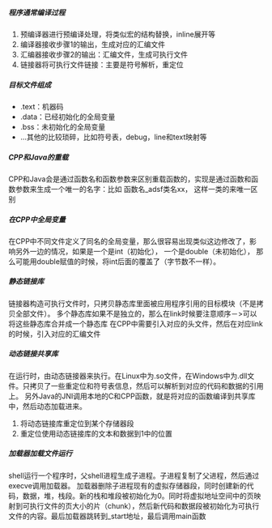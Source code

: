 ##### 程序通常编译过程
1. 预编译器进行预编译处理，将类似宏的结构替换，inline展开等
2. 编译器接收步骤1的输出，生成对应的汇编文件
3. 汇编器接收步骤2的输出：汇编文件，生成可执行文件
4. 链接器将可执行文件链接：主要是符号解析，重定位

##### 目标文件组成
* .text：机器码
* .data：已经初始化的全局变量
* .bss：未初始化的全局变量
* ...其他的比较琐碎，比如符号表，debug，line和text映射等

##### CPP和Java的重载
CPP和Java会是通过函数名和函数参数来区别重载函数的，实现是通过函数和函数参数来生成一个唯一的名字：比如 函数名_adsf类名xx， 这样一类的来唯一区别

##### 在CPP中全局变量
在CPP中不同文件定义了同名的全局变量，那么很容易出现类似这边修改了，影响另外一边的情况，如果是一个是int（初始化）， 一个是double（未初始化）， 那么可能用double赋值的时候，将int后面的覆盖了（字节数不一样）。

##### 静态链接库
链接器构造可执行文件时，只拷贝静态库里面被应用程序引用的目标模块（不是拷贝全部文件）。
多个静态库如果不是独立的，那么在link时候要注意顺序－>可以将这些静态库合并成一个静态库
在CPP中需要引入对应的头文件，然后在对应link的时候，引入对应的汇编文件

##### 动态链接共享库
在运行时，由动态链接器来执行。在Linux中为.so文件，在Windows中为.dll文件。只拷贝了一些重定位和符号表信息，然后可以解析到对应的代码和数据的引用上。
另外Java的JNI调用本地的C和CPP函数，就是将对应的函数编译到共享库中，然后动态加载进来。

1. 将动态链接库重定位到某个存储器段
2. 重定位使用动态链接库的文本和数据到1中的位置

##### 加载器加载文件运行
shell运行一个程序时，父shell进程生成子进程。子进程复制了父进程，然后通过execve调用加载器。
加载器删除子进程现有的虚拟存储器段，同时创建新的代码，数据，堆，栈段。新的栈和堆段被初始化为0。同时将虚拟地址空间中的页映射到可执行文件的页大小的片（chunk），然后新代码和数据段被初始化为可执行文件的内容。最后加载器跳转到_start地址，最后调用main函数



